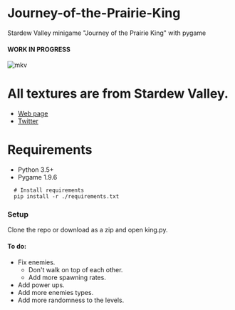 # Journey-of-the-Prairie-King
Stardew Valley minigame "Journey of the Prairie King" with pygame

#### WORK IN PROGRESS

![mkv](https://user-images.githubusercontent.com/20894332/97039161-5c918e80-1542-11eb-9b3c-50d2c60e06f7.gif)

# All textures are from Stardew Valley.
* [Web page](https://www.stardewvalley.net/)
* [Twitter](https://twitter.com/concernedape)

# Requirements
* Python 3.5+
* Pygame 1.9.6
```
  # Install requirements
  pip install -r ./requirements.txt
```
### Setup
Clone the repo or download as a zip and open king.py.

#### To do:
* Fix enemies.
  - Don't walk on top of each other.
  - Add more spawning rates.
* Add power ups.
* Add more enemies types.
* Add more randomness to the levels.
